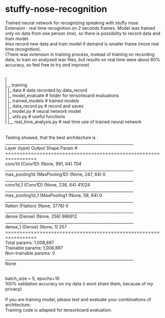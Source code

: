 # stuffy-nose-recognition
Trained neural network for recognizing speaking with stuffy nose. <br />
Extension : real time recognition on 2 seconds frames.
Model was trained only on data from one person (me), so there is possibility to record data and train model. <br />
Also record new data and train model if demand is smaller frame (more real time recognition).<br />
(There was extension in training process, instead of training on recording data, to train on analysed wav files, but results on real time were about 60% accuracy, so feel free to try and improve)<br />

<br />
|<br />
|__ training <br />
|          |_ data		# data recorded by data_record<br />
|          |_ model_evaluate	# folder for tensorboard evaluations<br />
|          |_ trained_models	# trained models<br />
|          |_ data_record.py	# record and saves <br />
|          |_ model.py		# neural network model <br />
|          |_ utils.py		# useful functions<br />
|
|__ real_time_analysis.py	# real time use of trained neural network <br />
	   
<br />
<br />
Testing showed, that the best architecture is :<br />
_________________________________________________________________<br />
Layer (type)                 Output Shape              Param #   <br />
=================================================================<br />
conv1d (Conv1D)              (None, 991, 64)           704       <br />
_________________________________________________________________<br />
max_pooling1d (MaxPooling1D) (None, 247, 64)           0         <br />
_________________________________________________________________<br />
conv1d_1 (Conv1D)            (None, 238, 64)           41024     <br />
_________________________________________________________________<br />
max_pooling1d_1 (MaxPooling1 (None, 59, 64)            0         <br />
_________________________________________________________________<br />
flatten (Flatten)            (None, 3776)              0         <br />
_________________________________________________________________<br />
dense (Dense)                (None, 256)               966912    <br />
_________________________________________________________________<br />
dense_1 (Dense)              (None, 1)                 257       <br />
=================================================================<br />
Total params: 1,008,897<br />
Trainable params: 1,008,897<br />
Non-trainable params: 0<br />
_________________________________________________________________<br />
None<br />
<br />

batch_size = 5, epochs=10 <br />
100% validation accuracy on my data (i wont share them, because of my privacy)<br />
<br />
If you are training model, please test and evaluate your combinations of architecture.<br />
Training code is adapted for tensorboard evaluation.
